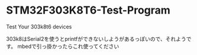 # STM32F303K8T6-Test-Program
Test Your 303k8t6 devices


303k8はSerial2を使うとprintfができないしようがあるっぽいので、それようです。
mbedで引っ掛かったらこれ使ってください
